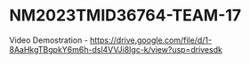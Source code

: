 # NM2023TMID36764-TEAM-17

Video Demostration - https://drive.google.com/file/d/1-8AaHkgTBgpkY6m6h-dsl4VVJi8Igc-k/view?usp=drivesdk
